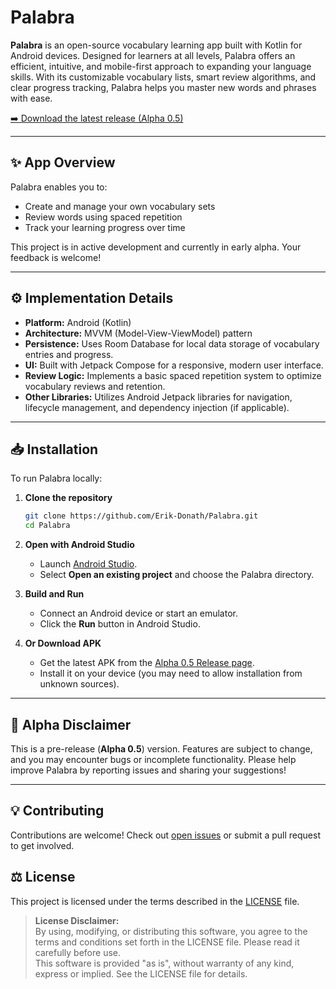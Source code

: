 # Palabra

**Palabra** is an open-source vocabulary learning app built with Kotlin for Android devices. Designed for learners at all levels, Palabra offers an efficient, intuitive, and mobile-first approach to expanding your language skills. With its customizable vocabulary lists, smart review algorithms, and clear progress tracking, Palabra helps you master new words and phrases with ease.

[➡️ Download the latest release (Alpha 0.5)](https://github.com/Erik-Donath/Palabra/releases/tag/0.5)

---

## ✨ App Overview

Palabra enables you to:
- Create and manage your own vocabulary sets
- Review words using spaced repetition
- Track your learning progress over time

This project is in active development and currently in early alpha. Your feedback is welcome!

---

## ⚙️ Implementation Details

- **Platform:** Android (Kotlin)
- **Architecture:** MVVM (Model-View-ViewModel) pattern
- **Persistence:** Uses Room Database for local data storage of vocabulary entries and progress.
- **UI:** Built with Jetpack Compose for a responsive, modern user interface.
- **Review Logic:** Implements a basic spaced repetition system to optimize vocabulary reviews and retention.
- **Other Libraries:** Utilizes Android Jetpack libraries for navigation, lifecycle management, and dependency injection (if applicable).

---

## 📥 Installation

To run Palabra locally:

1. **Clone the repository**
   ```sh
   git clone https://github.com/Erik-Donath/Palabra.git
   cd Palabra
   ```

2. **Open with Android Studio**
   - Launch [Android Studio](https://developer.android.com/studio).
   - Select **Open an existing project** and choose the Palabra directory.

3. **Build and Run**
   - Connect an Android device or start an emulator.
   - Click the **Run** button in Android Studio.

4. **Or Download APK**
   - Get the latest APK from the [Alpha 0.5 Release page](https://github.com/Erik-Donath/Palabra/releases/tag/0.5).
   - Install it on your device (you may need to allow installation from unknown sources).

---

## 🚧 Alpha Disclaimer

This is a pre-release (**Alpha 0.5**) version. Features are subject to change, and you may encounter bugs or incomplete functionality. Please help improve Palabra by reporting issues and sharing your suggestions!

---

## 💡 Contributing

Contributions are welcome! Check out [open issues](https://github.com/Erik-Donath/Palabra/issues) or submit a pull request to get involved.

## ⚖️ License

This project is licensed under the terms described in the [LICENSE](./LICENSE) file.

> **License Disclaimer:**  
> By using, modifying, or distributing this software, you agree to the terms and conditions set forth in the LICENSE file. Please read it carefully before use.  
> This software is provided "as is", without warranty of any kind, express or implied. See the LICENSE file for details.

